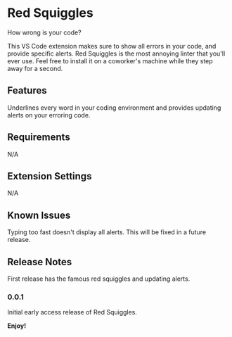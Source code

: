 # Red Squiggles

How wrong is your code?

This VS Code extension makes sure to show all errors in your code, and provide specific alerts. Red Squiggles 
is the most annoying linter that you'll ever use. Feel free to install it on a coworker's machine while they
step away for a second.

## Features

Underlines every word in your coding environment and provides updating alerts on your erroring code.

## Requirements

N/A

## Extension Settings

N/A

## Known Issues

Typing too fast doesn't display all alerts. This will be fixed in a future release.

## Release Notes

First release has the famous red squiggles and updating alerts.

### 0.0.1

Initial early access release of Red Squiggles.

**Enjoy!**

